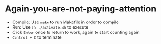 # Again-you-are-not-paying-attention

+ Compile: Use `make` to run Makefile in order to compile
+ Run: Use `sh ./activate.sh` to execute
+ Click `Enter` once to return to work, again to start counting again
+ `Control + C` to terminate